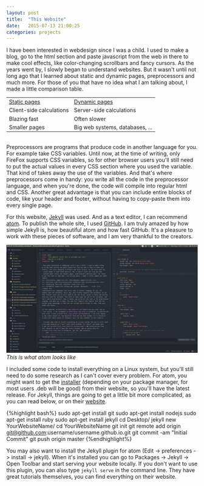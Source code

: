 ```yaml
---
layout: post
title:  "This Website"
date:   2015-07-13 21:00:25
categories: projects
---
```


I have been interested in webdesign since I was a child. I used to make a blog,
go to the html section and paste javascript from the web in there to make cool
effects, like color-changing scrollbars and fancy cursors. As the years went by,
I slowly began to understand websites. But it wasn't until not long ago that
I learned about static and dynamic pages, preprocessors and much more. For those
of you that have no idea what I am talking about, I made a little comparison table.
<table>
<tr> <td><u>Static pages</u></td> <td><u>Dynamic pages</u></td> </tr>
<tr> <td>Client-side calculations</td> <td>Server-side calculations</td> </tr>
<tr> <td>Blazing fast</td> <td>Often slower</td> </tr>
<tr> <td>Smaller pages</td> <td>Big web systems, databases, ...</td> </tr>
</table> <br>
Preprocessors are programs that produce code in another language for you. For
example take CSS variables. Until now, at the time of writing, only FireFox supports CSS variables,
so for other browser users you'll still need to put the actual values in every CSS section where you used the variable.
That kind of takes away the use of the variables. And that's where preprocessors come in handy: you write all the code in the preprocessor
language, and when you're done, the code will compile into regular html and CSS.
Another great advantage is that you can include entire blocks of code, like your
header and footer, without having to copy-paste them into every single page.

For this website, <a href="http://www.jekyllrb.com">Jekyll</a> was used. And as
a text editor, I can recommend <a href="http://www.atom.io">atom</a>. To publish the  whole site, I used <a href="http://www.github.com">GitHub</a>. I am truly amazed
by how simple Jekyll is, how beautiful atom and how fast GitHub. It's a pleasure
to work with these pieces of software, and I am very thankful to the creators.

<img src="/assets/img/ThisWebsite/ScreenshotAtom.png" alt="atomscreenshot" style="width: 600px;"/><br><i>This is what atom looks like</i><br>
<!-- TODO: put image in the middle -->

I included some code to install everything on a Linux system, but you'll still need to do some research as I can't cover every problem. For atom, you might want
to get the <a href="http://www.atom.io">installer</a> (depending on your package manager, for most users .deb will be good) from
their website, so you'll have the latest release. For Jekyll, things are going to get a little
bit more complicated, as you can read below, or on their <a href="http://jekyllrb.com">website</a>.

{%highlight bash%}
sudo apt-get install git
sudo apt-get install nodejs
sudo apt-get install ruby
sudo apt-get install jekyll
cd Desktop/
jekyll new YourWebsiteName/
cd YourWebsiteName
git init
git remote add origin git@github.com:username/username.github.io.git
git commit -am "Initial Commit"
git push origin master
{%endhighlight%}

You may also want to install the Jekyll plugin for atom (Edit -> preferences -> install -> jekyll). When it's installed you can go to Packages -> Jekyll -> Open Toolbar
and start serving your website locally. If you don't want to use this plugin, you can
also type <code>jekyll serve</code> in the command line.
They have great tutorials themselves, you can find everything on their website.
